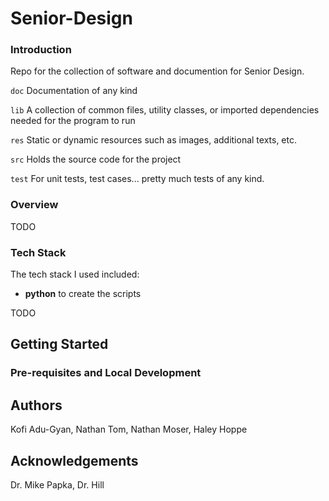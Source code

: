 # Senior-Design

### Introduction

Repo for the collection of software and documention for Senior Design.

`doc`
Documentation of any kind

`lib`
A collection of common files, utility classes, or imported dependencies needed for the program to run

`res`
Static or dynamic resources such as images, additional texts, etc.

`src`
Holds the source code for the project

`test`
For unit tests, test cases... pretty much tests of any kind.


### Overview

TODO

### Tech Stack

The tech stack I used included:

* **python** to create the scripts

TODO

Getting Started
---
### Pre-requisites and Local Development

Authors
---
Kofi Adu-Gyan, Nathan Tom, Nathan Moser, Haley Hoppe

Acknowledgements
---
Dr. Mike Papka, Dr. Hill
